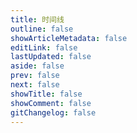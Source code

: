 ```yaml
---
title: 时间线
outline: false
showArticleMetadata: false
editLink: false
lastUpdated: false
aside: false
prev: false
next: false
showTitle: false
showComment: false
gitChangelog: false
---
```


<Timeline />
